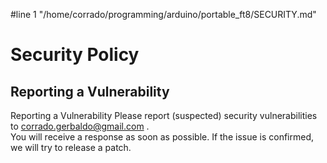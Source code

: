 #line 1 "/home/corrado/programming/arduino/portable_ft8/SECURITY.md"
# Security Policy

## Reporting a Vulnerability
Reporting a Vulnerability
Please report (suspected) security vulnerabilities to <corrado.gerbaldo@gmail.com>  .     
You will receive a response as soon as possible. If the issue is confirmed, we will try to release a patch.
